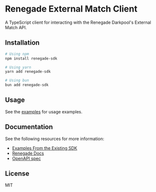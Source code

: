 # Renegade External Match Client

A TypeScript client for interacting with the Renegade Darkpool's External Match API.

## Installation

```bash
# Using npm
npm install renegade-sdk

# Using yarn
yarn add renegade-sdk

# Using bun
bun add renegade-sdk
```

## Usage

See the [examples](examples) for usage examples.

## Documentation

See the following resources for more information:
- [Examples From the Existing SDK](https://github.com/renegade-fi/typescript-sdk/tree/main/examples)
- [Renegade Docs](https://docs.renegade.fi/technical-reference/typescript-sdk#external-atomic-matching)
- [OpenAPI spec](https://github.com/renegade-fi/renegade-docs/blob/main/api-specs/external-match-openapi.yaml)

## License

MIT
